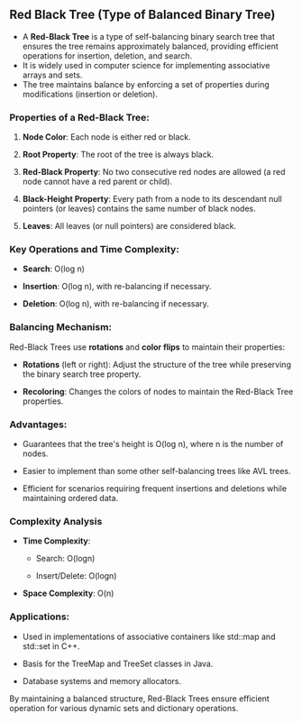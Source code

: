 ## Red Black Tree (Type of Balanced Binary Tree)

- A **Red-Black Tree** is a type of self-balancing binary search tree that ensures the tree remains approximately balanced, providing efficient operations for insertion, deletion, and search. 
- It is widely used in computer science for implementing associative arrays and sets. 
- The tree maintains balance by enforcing a set of properties during modifications (insertion or deletion).

### Properties of a Red-Black Tree:

1.  **Node Color**: Each node is either red or black.
    
2.  **Root Property**: The root of the tree is always black.
    
3.  **Red-Black Property**: No two consecutive red nodes are allowed (a red node cannot have a red parent or child).
    
4.  **Black-Height Property**: Every path from a node to its descendant null pointers (or leaves) contains the same number of black nodes.
    
5.  **Leaves**: All leaves (or null pointers) are considered black.
    

### Key Operations and Time Complexity:

*   **Search**: O(log ⁡n)
    
*   **Insertion**: O(log ⁡n), with re-balancing if necessary.
    
*   **Deletion**: O(log ⁡n), with re-balancing if necessary.
    

### Balancing Mechanism:

Red-Black Trees use **rotations** and **color flips** to maintain their properties:

*   **Rotations** (left or right): Adjust the structure of the tree while preserving the binary search tree property.
    
*   **Recoloring**: Changes the colors of nodes to maintain the Red-Black Tree properties.
    

### Advantages:

*   Guarantees that the tree's height is O(log ⁡n), where n is the number of nodes.

*   Easier to implement than some other self-balancing trees like AVL trees.
    
*   Efficient for scenarios requiring frequent insertions and deletions while maintaining ordered data.

### Complexity Analysis
*   **Time Complexity**:
    
    *   Search: O(log⁡n)
        
    *   Insert/Delete: O(log⁡n)
        
*   **Space Complexity**: O(n)


### Applications:

*   Used in implementations of associative containers like std::map and std::set in C++.
    
*   Basis for the TreeMap and TreeSet classes in Java.
    
*   Database systems and memory allocators.
    

By maintaining a balanced structure, Red-Black Trees ensure efficient operation for various dynamic sets and dictionary operations.